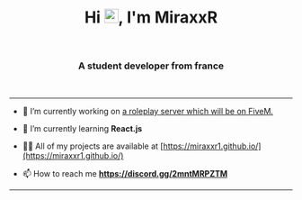 <div align="center">
    <h1 align="center">Hi <img src="https://media.giphy.com/media/hvRJCLFzcasrR4ia7z/giphy.gif" width="25px">, I'm MiraxxR</h1>
</div>

<br/>
<h3 align="center">A student developer from france</h3>
<br/>

---

- 🔭 I’m currently working on [a roleplay server which will be on FiveM.](https://discord.gg/jTwbHhM2Cn)

- 🌱 I’m currently learning **React.js**

- 👨‍💻 All of my projects are available at [https://miraxxr1.github.io/](https://miraxxr1.github.io/)

- 📫 How to reach me **https://discord.gg/2mntMRPZTM**

---
        
<br/>
